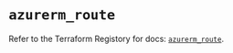 # `azurerm_route`

Refer to the Terraform Registory for docs: [`azurerm_route`](https://registry.terraform.io/providers/hashicorp/azurerm/3.85.0/docs/resources/route).
